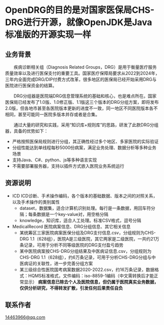# OpenDRG的目的是对国家医保局CHS-DRG进行开源，就像OpenJDK是Java标准版的开源实现一样

## 业务背景

&emsp;&emsp;疾病诊断相关组（Diagnosis Related Groups，DRG）是用于衡量医疗服务质量效率以及进行医保支付的重要工具。国家医疗保障局要求从2022到2024年，三年内全面完成DRG/DIP付费方式改革，很多地区的医保局已经开始采用DRG与医院进行医保资金的结算。

&emsp;&emsp;DRG分组器是医院端DRG信息管理系统的基础和核心，也是难点所在。国家医保局已经发布了1.0版、1.0修正版、1.1版这三个版本的DRG分组方案，即将发布2.0版，但各地市甚至各医院版本更新的进度不一致，同一地区不同医院版本各不相同，甚至可能同一医院多版本并存或者是合集。

&emsp;&emsp;通过大量的研究和实践，采用“知识库+规则库”的思路，研发了此款DRG分组器，具备的优势如下：
* 严格按照医保局规则进行分组，其正确性经过多个地区、多家医院的实际验证
* 分组性能达到单线程每秒5000份病案，满足业务处理、数据分析等多种业务场景
* 支持Java、C#、python、js等多种语言实现
* 不需要部署服务器，支持以插件方式嵌入医院业务系统运行

## 资源说明
* ICD
ICD诊断、手术操作编码，各个版本的基础数据、版本之间的对照关系，以及手术操作的类别属性
  * dataset，数据集，适合计算机识别处理。每行是一条数据，用回车符分隔；每条数据是一个key-value对，用空格分隔
  * knowledge，知识库，适合人工处理。标准CSV格式，逗号分隔
* MedicalRecord
医院病案信息、DRG分组信息、其它相关信息
  * 某统筹区三家医院病案医保分组及DRG支付信息.csv，分组规则为CHS-DRG 1.1（628组），医院A是三级医院，其它两家是二级医院，一共约21万条记录，可用于分析不同等级医院的DRG支付盈亏趋势
  * 某中医院病案按CHS-DRG分组结果及中医病证信息.csv，分组规则为CHS-DRG 1.1（628组），约6万条记录，可用于分析CHS-DRG分组与中医病证的关联性，进一步完善分组方案
  * 某三级综合性医院国考病案数据2020-2022.csv，约16万条记录，数据格式：HQMS标准格式，文件编码：iso-8859-1编码（中文需转换后才能正常显示）
**病案信息已除去个人及医院信息，但仍属于医院真实业务数据，仅供分析研究，不得转发扩散，引发任何后果责任自负**

## 联系作者
14463966@qq.com